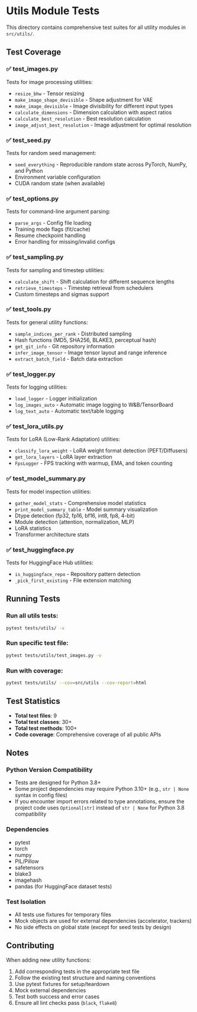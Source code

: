 # Utils Module Tests

This directory contains comprehensive test suites for all utility modules in `src/utils/`.

## Test Coverage

### ✅ test_images.py
Tests for image processing utilities:
- `resize_bhw` - Tensor resizing
- `make_image_shape_devisible` - Shape adjustment for VAE
- `make_image_devisible` - Image divisibility for different input types
- `calculate_dimensions` - Dimension calculation with aspect ratios
- `calculate_best_resolution` - Best resolution calculation
- `image_adjust_best_resolution` - Image adjustment for optimal resolution

### ✅ test_seed.py
Tests for random seed management:
- `seed_everything` - Reproducible random state across PyTorch, NumPy, and Python
- Environment variable configuration
- CUDA random state (when available)

### ✅ test_options.py
Tests for command-line argument parsing:
- `parse_args` - Config file loading
- Training mode flags (fit/cache)
- Resume checkpoint handling
- Error handling for missing/invalid configs

### ✅ test_sampling.py
Tests for sampling and timestep utilities:
- `calculate_shift` - Shift calculation for different sequence lengths
- `retrieve_timesteps` - Timestep retrieval from schedulers
- Custom timesteps and sigmas support

### ✅ test_tools.py
Tests for general utility functions:
- `sample_indices_per_rank` - Distributed sampling
- Hash functions (MD5, SHA256, BLAKE3, perceptual hash)
- `get_git_info` - Git repository information
- `infer_image_tensor` - Image tensor layout and range inference
- `extract_batch_field` - Batch data extraction

### ✅ test_logger.py
Tests for logging utilities:
- `load_logger` - Logger initialization
- `log_images_auto` - Automatic image logging to W&B/TensorBoard
- `log_text_auto` - Automatic text/table logging

### ✅ test_lora_utils.py
Tests for LoRA (Low-Rank Adaptation) utilities:
- `classify_lora_weight` - LoRA weight format detection (PEFT/Diffusers)
- `get_lora_layers` - LoRA layer extraction
- `FpsLogger` - FPS tracking with warmup, EMA, and token counting

### ✅ test_model_summary.py
Tests for model inspection utilities:
- `gather_model_stats` - Comprehensive model statistics
- `print_model_summary_table` - Model summary visualization
- Dtype detection (fp32, fp16, bf16, int8, fp8, 4-bit)
- Module detection (attention, normalization, MLP)
- LoRA statistics
- Transformer architecture stats

### ✅ test_huggingface.py
Tests for HuggingFace Hub utilities:
- `is_huggingface_repo` - Repository pattern detection
- `_pick_first_existing` - File extension matching

## Running Tests

### Run all utils tests:
```bash
pytest tests/utils/ -v
```

### Run specific test file:
```bash
pytest tests/utils/test_images.py -v
```

### Run with coverage:
```bash
pytest tests/utils/ --cov=src/utils --cov-report=html
```

## Test Statistics

- **Total test files**: 9
- **Total test classes**: 30+
- **Total test methods**: 100+
- **Code coverage**: Comprehensive coverage of all public APIs

## Notes

### Python Version Compatibility
- Tests are designed for Python 3.8+
- Some project dependencies may require Python 3.10+ (e.g., `str | None` syntax in config files)
- If you encounter import errors related to type annotations, ensure the project code uses `Optional[str]` instead of `str | None` for Python 3.8 compatibility

### Dependencies
- pytest
- torch
- numpy
- PIL/Pillow
- safetensors
- blake3
- imagehash
- pandas (for HuggingFace dataset tests)

### Test Isolation
- All tests use fixtures for temporary files
- Mock objects are used for external dependencies (accelerator, trackers)
- No side effects on global state (except for seed tests by design)

## Contributing

When adding new utility functions:
1. Add corresponding tests in the appropriate test file
2. Follow the existing test structure and naming conventions
3. Use pytest fixtures for setup/teardown
4. Mock external dependencies
5. Test both success and error cases
6. Ensure all lint checks pass (`black`, `flake8`)
